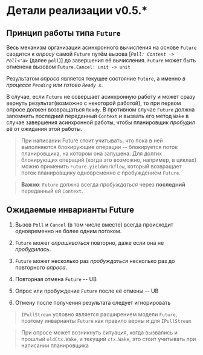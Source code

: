 # Детали реализации v0.5.\*

## Принцип работы типа `Future`

Весь мeханизм организации асинхронного вычисления на основе `Future` сводится к *опросу*
самой `Future` путём вызова \[*`Poll: Context -> Poll<'a>`* (далее `poll`)\] до завершения её вычисления.
`Future` может быть отменена вызовом `Future.Cancel: unit -> unit`

Результатом *опроса* является текущее состояние `Future`,
а именно *в процессе `Pending`* или *готово `Ready x`*.

В случае, если `Future` не совершает асинхронную работу и может сразу вернуть
результат(возможно с некоторой работой), то при первом опросе должен возвращаться `Ready`.
В противном случае `Future` должна запомнить последний переданный `Context` и вызвать его метод `Wake` в случае завершения
асинхронной работы, чтобы планировщик *пробудил* её от ожидания этой работы.

> При написании Future стоит учитывать, что пока в ней выполняются блокирующие
> операции -- блокируется поток планировщика, на котором она запушена.
> Для долгих блокирующих операций (когда это возможно, например, в циклах)
> можно применить `Future.yieldWorkflow`,
> который возвращает поток планировщику одновременно с пробуждением `Future`.

> **Важно**: `Future` должна всегда *пробуждаться* через **последний** переданный ей `Context`.

## Ожидаемые инварианты Future
1. Вызов `Poll` и `Cancel` (в том числе вместе)
   всегда происходит одновременно не более одним потоком.
2. `Future` может *опрашиваться* повторно, даже если она не *пробудилась*.
3. `Future` может несколько раз *пробуждаться* несколько раз до повторного *опроса*.

4. Повторная отмена `Future` -- UB
5. Опрос или пробуждение `Future` после её отмены -- UB
6. Отмену после получения результата следует игнорировать

> `IPullStream` условно является расширением модели `Future`,
   поэтому инварианты `Future` как правило верны и для `IPullStream`

> При опросе может возникнуть ситуация, когда вызвались и прошлый `oldCtx.Wake`, и текущий `ctx.Wake`,
  это стоит учитывать при написании планировщика

